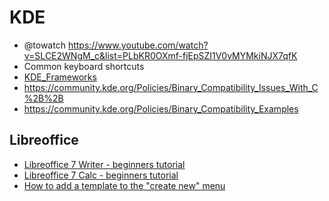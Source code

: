 # KDE

* @towatch https://www.youtube.com/watch?v=SLCE2WNgM_c&list=PLbKR0OXmf-fjEpSZI1V0vMYMkiNJX7qfK
* Common keyboard shortcuts
* [KDE_Frameworks](https://en.wikipedia.org/wiki/KDE_Frameworks)
* <https://community.kde.org/Policies/Binary_Compatibility_Issues_With_C%2B%2B>
* <https://community.kde.org/Policies/Binary_Compatibility_Examples>

## Libreoffice
* [Libreoffice 7 Writer - beginners tutorial](https://www.youtube.com/watch?v=BVvHZjBVHJw)
* [Libreoffice 7 Calc - beginners tutorial](https://www.youtube.com/watch?v=bgO40-CjYNY)
* [How to add a template to the "create new" menu](https://frommindtotype.wordpress.com/2020/04/23/kde-plasma-add-a-template-to-the-create-new-menu/)
